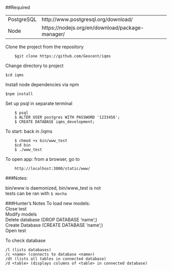 
##Required
<table>
  <tr>
    <td>PostgreSQL</td>
    <td>http://www.postgresql.org/download/</td>
  </tr>
  <tr>
    <td>Node</td>
    <td>https://nodejs.org/en/download/package-manager/</td>
  </tr>
</table>



Clone the project from the repository  

```	
	$git clone https://github.com/Geocent/iqms
```


Change directory to project  

```	
$cd iqms
```


Install node dependencies via npm  

```	
$npm install 
```

Set up psql in separate terminal  

```
	$ psql
	$ ALTER USER postgres WITH PASSWORD '1233456';
	$ CREATE DATABASE iqms_development;  
```

To start: back in /iqms  

```
	$ chmod +x bin/www_test
	$cd bin
	$ ./www_test
```	

To open app: from a browser, go to  

```
	http://localhost:3000/static/www/
```	

###Notes:

bin/www is daemonized, bin/www_test is not  
tests can be ran with `$ mocha`


###Hunter’s Notes
To load new models:  
Close test  
Modify models  
Delete database (DROP DATABASE ‘name’;)  
Create Database (CREATE DATABASE ‘name’;)  
Open test  

To check database  

```
/l (lists databases)
/c <name> (connects to database <name>)
/dt (lists all tables in connected database)
/d <table> (displays columns of <table> in connected database)
```
